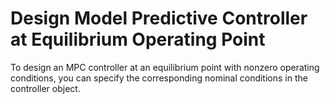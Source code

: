 # **Design Model Predictive Controller at Equilibrium Operating Point**

To design an MPC controller at an equilibrium point with nonzero operating conditions, you can specify the corresponding nominal conditions in the controller object.
